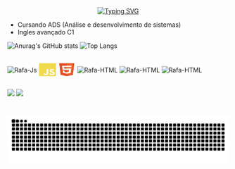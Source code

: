 <div align="center">
  <a href="https://git.io/typing-svg">
    <img src="https://readme-typing-svg.demolab.com?font=Fira+Code&weight=500&size=22&pause=1000&color=77DD77&center=true&vCenter=true&random=false&width=524&lines=%E2%8A%B9+Welcome+to+my+profile!+%E2%8A%B9+" alt="Typing SVG">
  </a>
</div>

- Cursando ADS (Análise e desenvolvimento de sistemas)
- Ingles avançado C1

![Anurag's GitHub stats](https://github-readme-stats.vercel.app/api?username=Emanuel-cs&show_icons=true&theme=dark)
![Top Langs](https://github-readme-stats.vercel.app/api/top-langs/?username=Emanuel-cs&layout=compact&theme=dark)

<div style="display: inline_block"><br>
  <img align="center" alt="Rafa-Js" height="29" width="40" src="https://cdn.jsdelivr.net/gh/devicons/devicon@latest/icons/java/java-original.svg" />
  <img align="center" alt="Rafa-Js" height="30" width="40" src="https://raw.githubusercontent.com/devicons/devicon/master/icons/javascript/javascript-plain.svg">
  <img align="center" alt="Rafa-HTML" height="30" width="40" src="https://raw.githubusercontent.com/devicons/devicon/master/icons/html5/html5-original.svg">
  <img align="center" alt="Rafa-HTML" height="30" width="40" src="https://cdn.jsdelivr.net/gh/devicons/devicon@latest/icons/mysql/mysql-plain-wordmark.svg">
  <img align="center" alt="Rafa-HTML" height="30" width="40" src="https://cdn.jsdelivr.net/gh/devicons/devicon@latest/icons/css3/css3-original.svg" />
  <img align="center" alt="Rafa-HTML" height="30" width="40" src="https://cdn.jsdelivr.net/gh/devicons/devicon@latest/icons/illustrator/illustrator-plain.svg" />
          
          
          
</div>

##

<div> 
<a href = "mailto:emanuel.igor.cs@gmail.com"><img src="https://img.shields.io/badge/-Gmail-%23333?style=for-the-badge&logo=gmail&logoColor=white" target="_blank"></a>
 <a href="https://discordapp.com/users/594652249783795717" target="_blank"><img src="https://img.shields.io/badge/Discord-7289DA?style=for-the-badge&logo=discord&logoColor=white" target="_blank"></a> 
</div>

#

<picture align="center">
  <source media="(prefers-color-scheme: dark)" srcset="https://raw.githubusercontent.com/Emanuel-cs/Emanuel-cs/output/github-contribution-grid-snake-dark.svg">
  <source media="(prefers-color-scheme: light)" srcset="https://raw.githubusercontent.com/Emanuel-cs/Emanuel-cs/output/github-contribution-grid-snake-dark.svg">
  <img align="center" alt="github contribution grid snake animation" src="https://raw.githubusercontent.com/Emanuel-cs/Emanuel-cs/output/github-contribution-grid-snake.svg">
</picture>
